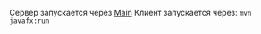 Сервер запускается через [Main](src/main/java/com/kurs/server/Main.java)
Клиент запускается через: `mvn javafx:run`